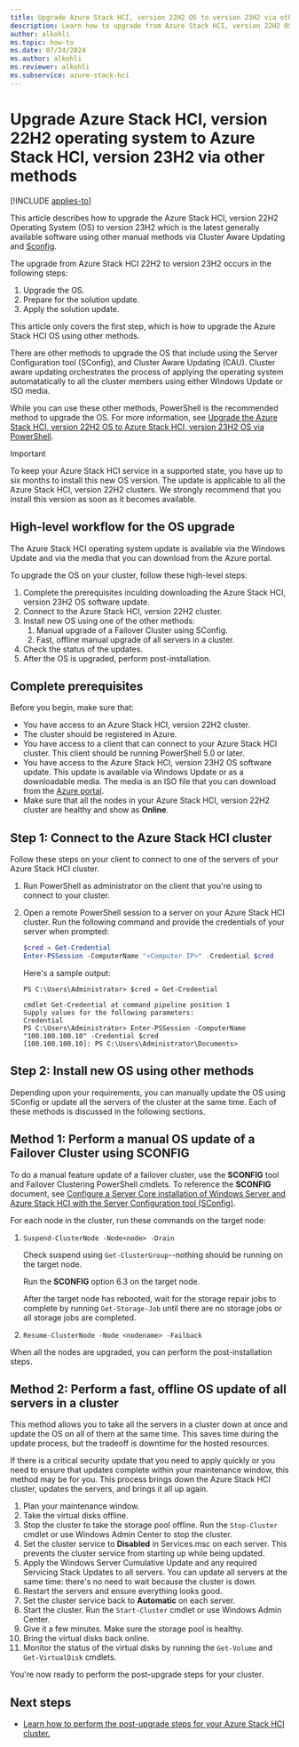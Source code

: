 ```yaml
---
title: Upgrade Azure Stack HCI, version 22H2 OS to version 23H2 via other manual methods
description: Learn how to upgrade from Azure Stack HCI, version 22H2 OS to Azure Stack HCI, version 23H2 using other manual methods.
author: alkohli
ms.topic: how-to
ms.date: 07/24/2024
ms.author: alkohli
ms.reviewer: alkohli
ms.subservice: azure-stack-hci
---
```


# Upgrade Azure Stack HCI, version 22H2 operating system to Azure Stack HCI, version 23H2 via other methods

[!INCLUDE [applies-to](../../includes/hci-applies-to-23h2-22h2.md)]

This article describes how to upgrade the Azure Stack HCI, version 22H2 Operating System (OS) to version 23H2 which is the latest generally available software using other manual methods via Cluster Aware Updating and [Sconfig](/windows-server/administration/server-core/server-core-sconfig).

The upgrade from Azure Stack HCI 22H2 to version 23H2 occurs in the following steps:

1. Upgrade the OS.
1. Prepare for the solution update.
1. Apply the solution update.

This article only covers the first step, which is how to upgrade the Azure Stack HCI OS using other methods. 

There are other methods to upgrade the OS that include using the Server Configuration tool (SConfig), and Cluster Aware Updating (CAU).  Cluster aware updating orchestrates the process of applying the operating system automatatically to all the cluster members using either Windows Update or ISO media.

While you can use these other methods, PowerShell is the recommended method to upgrade the OS. For more information, see [Upgrade the Azure Stack HCI, version 22H2 OS to Azure Stack HCI, version 23H2 OS via PowerShell](./upgrade-22h2-to-23h2-powershell.md).

> [!IMPORTANT]
> To keep your Azure Stack HCI service in a supported state, you have up to six months to install this new OS version. The update is applicable to all the Azure Stack HCI, version 22H2 clusters. We strongly recommend that you install this version as soon as it becomes available.

## High-level workflow for the OS upgrade

The Azure Stack HCI operating system update is available via the Windows Update and via the media that you can download from the Azure portal.

To upgrade the OS on your cluster, follow these high-level steps:

1. Complete the prerequisites inculding downloading the Azure Stack HCI, version 23H2 OS software update.
1. Connect to the Azure Stack HCI, version 22H2 cluster.
1. Install new OS using one of the other methods:
   1. Manual upgrade of a Failover Cluster using SConfig.
   1. Fast, offline manual upgrade of all servers in a cluster.
1. Check the status of the updates.
1. After the OS is upgraded, perform post-installation.


## Complete prerequisites

Before you begin, make sure that:

- You have access to an Azure Stack HCI, version 22H2 cluster.
- The cluster should be registered in Azure.
- You have access to a client that can connect to your Azure Stack HCI cluster. This client should be running PowerShell 5.0 or later.
- You have access to the Azure Stack HCI, version 23H2 OS software update. This update is available via Windows Update or as a downloadable media. The media is an ISO file that you can download from the [Azure portal](https://portal.azure.com/#view/Microsoft_Azure_HybridCompute/AzureArcCenterBlade/~/hciGetStarted).
- Make sure that all the nodes in your Azure Stack HCI, version 22H2 cluster are healthy and show as **Online**.

## Step 1: Connect to the Azure Stack HCI cluster

Follow these steps on your client to connect to one of the servers of your Azure Stack HCI cluster.

1. Run PowerShell as administrator on the client that you're using to connect to your cluster.
2. Open a remote PowerShell session to a server on your Azure Stack HCI cluster. Run the following command and provide the credentials of your server when prompted:

   ```powershell
   $cred = Get-Credential
   Enter-PSSession -ComputerName "<Computer IP>" -Credential $cred 
   ```
   
   Here's a sample output:

   ```Console
   PS C:\Users\Administrator> $cred = Get-Credential
   
   cmdlet Get-Credential at command pipeline position 1
   Supply values for the following parameters:
   Credential
   PS C:\Users\Administrator> Enter-PSSession -ComputerName "100.100.100.10" -Credential $cred 
   [100.100.100.10]: PS C:\Users\Administrator\Documents>
   ```

## Step 2: Install new OS using other methods

Depending upon your requirements, you can manually update the OS using SConfig or update all the servers of the cluster at the same time. Each of these methods is discussed in the following sections.


## Method 1: Perform a manual OS update of a Failover Cluster using SCONFIG

To do a manual feature update of a failover cluster, use the **SCONFIG** tool and Failover Clustering PowerShell cmdlets. To reference the **SCONFIG** document, see [Configure a Server Core installation of Windows Server and Azure Stack HCI with the Server Configuration tool (SConfig)](/windows-server/administration/server-core/server-core-sconfig).

For each node in the cluster, run these commands on the target node:

1. `Suspend-ClusterNode -Node<node> -Drain`

    Check suspend using `Get-ClusterGroup`--nothing should be running on the target node.

    Run the **SCONFIG** option 6.3 on the target node.

    After the target node has rebooted, wait for the storage repair jobs to complete by running `Get-Storage-Job` until there are no storage jobs or all storage jobs are completed.

1. `Resume-ClusterNode -Node <nodename> -Failback`

When all the nodes are upgraded, you can perform the post-installation steps.



## Method 2:  Perform a fast, offline OS update of all servers in a cluster

This method allows you to take all the servers in a cluster down at once and update the OS on all of them at the same time. This saves time during the update process, but the tradeoff is downtime for the hosted resources.

<!--ASK-->If there is a critical security update that you need to apply quickly or you need to ensure that updates complete within your maintenance window, this method may be for you. This process brings down the Azure Stack HCI cluster, updates the servers, and brings it all up again.

1. Plan your maintenance window.
1. Take the virtual disks offline.
1. Stop the cluster to take the storage pool offline. Run the `Stop-Cluster` cmdlet or use Windows Admin Center to stop the cluster.
1. Set the cluster service to **Disabled** in Services.msc on each server. This prevents the cluster service from starting up while being updated.
1. <!--ASK-->Apply the Windows Server Cumulative Update and any required Servicing Stack Updates to all servers. You can update all servers at the same time: there's no need to wait because the cluster is down.
1. Restart the servers and ensure everything looks good.
1. Set the cluster service back to **Automatic** on each server.
1. Start the cluster. Run the `Start-Cluster` cmdlet or use Windows Admin Center.  
1. Give it a few minutes.  Make sure the storage pool is healthy.
1. Bring the virtual disks back online.
1. Monitor the status of the virtual disks by running the `Get-Volume` and `Get-VirtualDisk` cmdlets.

<!--ASK-->

You're now ready to perform the post-upgrade steps for your cluster.

## Next steps

- [Learn how to perform the post-upgrade steps for your Azure Stack HCI cluster.](./post-upgrade-steps.md)